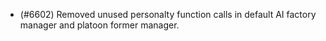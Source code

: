 - (#6602) Removed unused personalty function calls in default AI factory manager and platoon former manager.